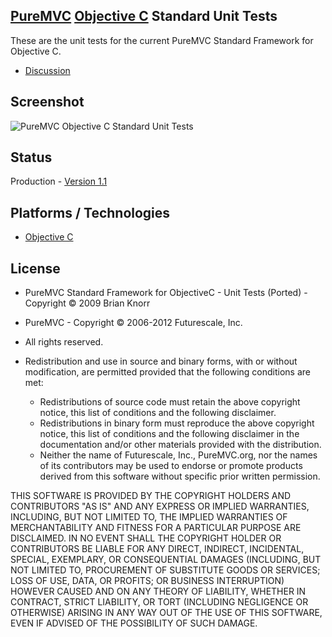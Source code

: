## [PureMVC](http://puremvc.github.com/) [Objective C](https://github.com/PureMVC/puremvc-objectivec-standard-framework/wiki) Standard Unit Tests
These are the unit tests for the current PureMVC Standard Framework for Objective C.

* [Discussion](http://forums.puremvc.org/index.php?board=74.0)

## Screenshot
![PureMVC Objective C Standard Unit Tests](http://puremvc.org/pages/images/screenshots/PureMVC-Shot-ObjectiveC-Std-UnitTests.png)

## Status
Production - [Version 1.1](https://github.com/PureMVC/puremvc-objectivec-standard-unittests/blob/master/VERSION)

## Platforms / Technologies
* [Objective C](http://en.wikipedia.org/wiki/Objective_c)

## License
* PureMVC Standard Framework for ObjectiveC - Unit Tests (Ported) - Copyright © 2009 Brian Knorr  
* PureMVC - Copyright © 2006-2012 Futurescale, Inc.
* All rights reserved.

* Redistribution and use in source and binary forms, with or without modification, are permitted provided that the following conditions are met:

  * Redistributions of source code must retain the above copyright notice, this list of conditions and the following disclaimer.
  * Redistributions in binary form must reproduce the above copyright notice, this list of conditions and the following disclaimer in the documentation and/or other materials provided with the distribution.
  * Neither the name of Futurescale, Inc., PureMVC.org, nor the names of its contributors may be used to endorse or promote products derived from this software without specific prior written permission.

THIS SOFTWARE IS PROVIDED BY THE COPYRIGHT HOLDERS AND CONTRIBUTORS "AS IS" AND ANY EXPRESS OR IMPLIED WARRANTIES, INCLUDING, BUT NOT LIMITED TO, THE IMPLIED WARRANTIES OF MERCHANTABILITY AND FITNESS FOR A PARTICULAR PURPOSE ARE DISCLAIMED. IN NO EVENT SHALL THE COPYRIGHT HOLDER OR CONTRIBUTORS BE LIABLE FOR ANY DIRECT, INDIRECT, INCIDENTAL, SPECIAL, EXEMPLARY, OR CONSEQUENTIAL DAMAGES (INCLUDING, BUT NOT LIMITED TO, PROCUREMENT OF SUBSTITUTE GOODS OR SERVICES; LOSS OF USE, DATA, OR PROFITS; OR BUSINESS INTERRUPTION) HOWEVER CAUSED AND ON ANY THEORY OF LIABILITY, WHETHER IN CONTRACT, STRICT LIABILITY, OR TORT (INCLUDING NEGLIGENCE OR OTHERWISE) ARISING IN ANY WAY OUT OF THE USE OF THIS SOFTWARE, EVEN IF ADVISED OF THE POSSIBILITY OF SUCH DAMAGE.